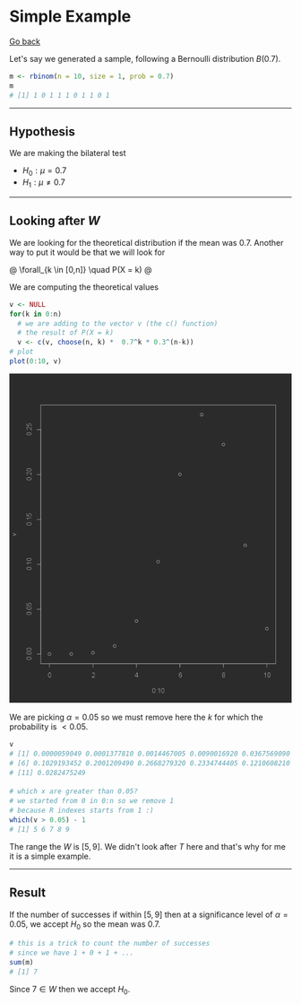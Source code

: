 # Simple Example

[Go back](../index.md#tests)

Let's say we generated a sample, following
a Bernoulli distribution $B(0.7)$.

```r
m <- rbinom(n = 10, size = 1, prob = 0.7)
m
# [1] 1 0 1 1 1 0 1 1 0 1
```

<hr class="sl">

## Hypothesis

We are making the bilateral test

* $H_0: \mu = 0.7$
* $H_1: \mu \neq 0.7$

<hr class="sl">

## Looking after $W$

We are looking for the theoretical distribution
if the mean was $0.7$. Another way to put it would be
that we will look for

@
\forall_{k \in [0,n]} \quad P(X = k)
@

We are computing the theoretical values

```r
v <- NULL
for(k in 0:n)
  # we are adding to the vector v (the c() function)
  # the result of P(X = k)
  v <- c(v, choose(n, k) *  0.7^k * 0.3^(n-k))
# plot
plot(0:10, v)
```

![example-bern](images/example-bern.png)

We are picking $\alpha = 0.05$ so we must remove
here the $k$ for which the probability
is $\lt 0.05$.

```r
v
# [1] 0.0000059049 0.0001377810 0.0014467005 0.0090016920 0.0367569090
# [6] 0.1029193452 0.2001209490 0.2668279320 0.2334744405 0.1210608210
# [11] 0.0282475249

# which x are greater than 0.05?
# we started from 0 in 0:n so we remove 1
# because R indexes starts from 1 :)
which(v > 0.05) - 1
# [1] 5 6 7 8 9
```

The range the $W$ is $[5,9]$. We didn't look after
$T$ here and that's why for me it is a simple example.

<hr class="sl">

## Result

If the number of successes if within 
$[5,9]$ then at a significance level of $\alpha=0.05$,
we accept $H_0$ so the mean was $0.7$.

```r
# this is a trick to count the number of successes
# since we have 1 + 0 + 1 + ...
sum(m)
# [1] 7
```

Since $7 \in W$ then we accept $H_0$.